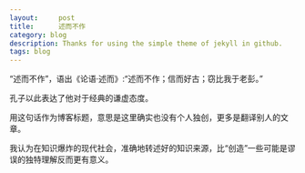 ```yaml
---
layout:     post
title:      述而不作
category: blog
description: Thanks for using the simple theme of jekyll in github.
tags: blog
---
```


“述而不作”，语出《论语·述而》:“述而不作；信而好古；窃比我于老彭。”

孔子以此表达了他对于经典的谦虚态度。

用这句话作为博客标题，意思是这里确实也没有个人独创，更多是翻译别人的文章。

我认为在知识爆炸的现代社会，准确地转述好的知识来源，比“创造”一些可能是谬误的独特理解反而更有意义。